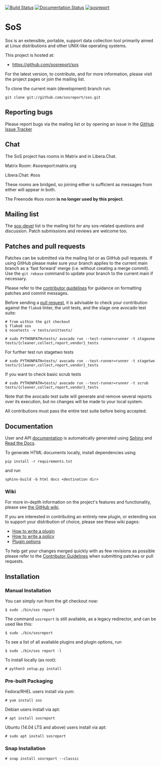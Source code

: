 [![Build Status](https://api.cirrus-ci.com/github/sosreport/sos.svg?branch=main)](https://cirrus-ci.com/github/sosreport/sos) [![Documentation Status](https://readthedocs.org/projects/sos/badge/?version=main)](https://sos.readthedocs.io/en/main/?badge=main) [![sosreport](https://snapcraft.io/sosreport/badge.svg)](https://snapcraft.io/sosreport)


# SoS

Sos is an extensible, portable, support data collection tool primarily
aimed at Linux distributions and other UNIX-like operating systems.

This project is hosted at:

  * https://github.com/sosreport/sos

For the latest version, to contribute, and for more information, please visit
the project pages or join the mailing list.

To clone the current main (development) branch run:

```
git clone git://github.com/sosreport/sos.git
```

## Reporting bugs

Please report bugs via the mailing list or by opening an issue in the [GitHub
Issue Tracker][5]

## Chat

The SoS project has rooms in Matrix and in Libera.Chat.

Matrix Room: #sosreport:matrix.org

Libera.Chat: #sos

These rooms are bridged, so joining either is sufficient as messages from either will
appear in both.

The Freenode #sos room **is no longer used by this project**.

## Mailing list

The [sos-devel][4] list is the mailing list for any sos-related questions and
discussion. Patch submissions and reviews are welcome too.

## Patches and pull requests

Patches can be submitted via the mailing list or as GitHub pull requests. If
using GitHub please make sure your branch applies to the current main branch as a
'fast forward' merge (i.e. without creating a merge commit). Use the `git
rebase` command to update your branch to the current main if necessary.

Please refer to the [contributor guidelines][0] for guidance on formatting
patches and commit messages.

Before sending a [pull request][0], it is advisable to check your contribution
against the `flake8` linter, the unit tests, and the stage one avocado test suite:

```
# from within the git checkout
$ flake8 sos
$ nosetests -v tests/unittests/

# sudo PYTHONPATH=tests/ avocado run --test-runner=runner -t stageone tests/{cleaner,collect,report,vendor}_tests
```

For further test run stagetwo tests
```
# sudo PYTHONPATH=tests/ avocado run --test-runner=runner -t stagetwo tests/{cleaner,collect,report,vendor}_tests
```

If you want to check basic scrub tests
```
# sudo PYTHONPATH=tests/ avocado run --test-runner=runner -t scrub tests/{cleaner,collect,report,vendor}_tests
```

Note that the avocado test suite will generate and remove several reports over its
execution, but no changes will be made to your local system.

All contributions must pass the entire test suite before being accepted.

## Documentation

User and API [documentation][6] is automatically generated using [Sphinx][7]
and [Read the Docs][8].

To generate HTML documents locally, install dependencies using

```
pip install -r requirements.txt
```

and run

```
sphinx-build -b html docs <destination dir> 
```


### Wiki

For more in-depth information on the project's features and functionality, please
see [the GitHub wiki][9].

If you are interested in contributing an entirely new plugin, or extending sos to
support your distribution of choice, please see these wiki pages:

* [How to write a plugin][1]
* [How to write a policy][2]
* [Plugin options][3]

To help get your changes merged quickly with as few revisions as possible
please refer to the [Contributor Guidelines][0] when submitting patches or
pull requests.

## Installation

### Manual Installation

You can simply run from the git checkout now:
```
$ sudo ./bin/sos report 
```
The command `sosreport` is still available, as a legacy redirector,
and can be used like this:
```
$ sudo ./bin/sosreport 
```

To see a list of all available plugins and plugin options, run
```
$ sudo ./bin/sos report -l
```


To install locally (as root):
```
# python3 setup.py install
```


### Pre-built Packaging

Fedora/RHEL users install via yum:

```
# yum install sos
```

Debian users install via apt:

```
# apt install sosreport
```


Ubuntu (14.04 LTS and above) users install via apt:

```
# sudo apt install sosreport
```

### Snap Installation

```
# snap install sosreport --classic
```

 [0]: https://github.com/sosreport/sos/wiki/Contribution-Guidelines
 [1]: https://github.com/sosreport/sos/wiki/How-to-Write-a-Plugin
 [2]: https://github.com/sosreport/sos/wiki/How-to-Write-a-Policy
 [3]: https://github.com/sosreport/sos/wiki/Plugin-options
 [4]: https://www.redhat.com/mailman/listinfo/sos-devel
 [5]: https://github.com/sosreport/sos/issues?state=open
 [6]: https://sos.readthedocs.org/
 [7]: https://www.sphinx-doc.org/
 [8]: https://www.readthedocs.org/
 [9]: https://github.com/sosreport/sos/wiki
